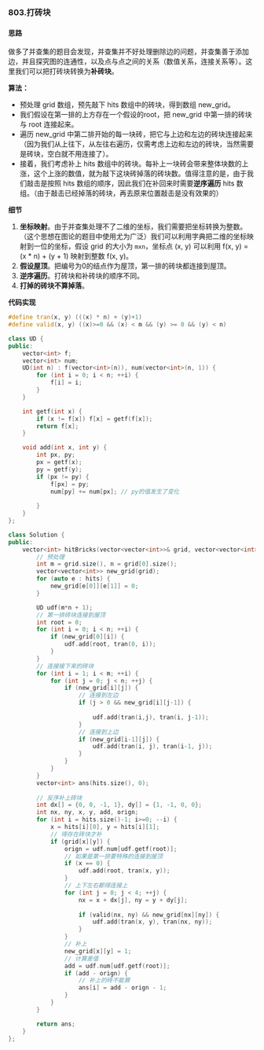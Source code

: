 ### 803.打砖块

#### 思路

做多了并查集的题目会发现，并查集并不好处理删除边的问题，并查集善于添加边，并且探究图的连通性，以及点与点之间的关系（数值关系，连接关系等）。这里我们可以把打砖块转换为**补砖块**。

**算法：**

* 预处理 grid 数组，预先敲下 hits 数组中的砖块，得到数组 new_grid。
* 我们假设在第一排的上方存在一个假设的root，把 new_grid 中第一排的砖块与 root 连接起来。
* 遍历 new_grid 中第二排开始的每一块砖，把它与上边和左边的砖块连接起来（因为我们从上往下，从左往右遍历，仅需考虑上边和左边的砖块，当然需要是砖块，空白就不用连接了）。
* 接着，我们考虑补上 hits 数组中的砖块。每补上一块砖会带来整体块数的上涨，这个上涨的数值，就为敲下这块砖掉落的砖块数。值得注意的是，由于我们敲击是按照 hits 数组的顺序，因此我们在补回来时需要**逆序遍历** hits 数组。（由于敲击已经掉落的砖块，再去原来位置敲击是没有效果的）

**细节**

1. **坐标映射**。由于并查集处理不了二维的坐标，我们需要把坐标转换为整数。（这个思想在图论的题目中使用尤为广泛）我们可以利用字典把二维的坐标映射到一位的坐标，假设 grid 的大小为 `mxn`，坐标点 (x, y) 可以利用 f(x, y) = (x * n) + (y + 1) 映射到整数 f(x, y)。
2. **假设屋顶**。把编号为0的结点作为屋顶，第一排的砖块都连接到屋顶。
3. **逆序遍历**。打砖块和补砖块的顺序不同。
4. **打掉的砖块不算掉落**。



**代码实现**

```c++
#define tran(x, y) (((x) * n) + (y)+1)
#define valid(x, y) ((x)>=0 && (x) < m && (y) >= 0 && (y) < n)

class UD {
public:
    vector<int> f;
    vector<int> num;
    UD(int n) : f(vector<int>(n)), num(vector<int>(n, 1)) {
        for (int i = 0; i < n; ++i) {
            f[i] = i;
        }
    }

    int getf(int x) {
        if (x != f[x]) f[x] = getf(f[x]);
        return f[x];
    }

    void add(int x, int y) {
        int px, py;
        px = getf(x);
        py = getf(y);
        if (px != py) {
            f[px] = py;
            num[py] += num[px]; // py的值发生了变化
            
        }
    }
};

class Solution {
public:
    vector<int> hitBricks(vector<vector<int>>& grid, vector<vector<int>>& hits) {
        // 预处理
        int m = grid.size(), n = grid[0].size();
        vector<vector<int>> new_grid(grid);
        for (auto e : hits) {
            new_grid[e[0]][e[1]] = 0;
        }

        UD udf(m*n + 1);
        // 第一排砖块连接到屋顶
        int root = 0;
        for (int i = 0; i < n; ++i) {
            if (new_grid[0][i]) {
                udf.add(root, tran(0, i));
            }
        }
        // 连接接下来的砖块
        for (int i = 1; i < m; ++i) {
            for (int j = 0; j < n; ++j) {
                if (new_grid[i][j]) {
                    // 连接到左边
                    if (j > 0 && new_grid[i][j-1]) {
                        
                        udf.add(tran(i,j), tran(i, j-1));
                    }
                    // 连接到上边
                    if (new_grid[i-1][j]) {
                        udf.add(tran(i, j), tran(i-1, j));
                    }
                }
            }
        }
        vector<int> ans(hits.size(), 0);
        
        // 反序补上砖块
        int dx[] = {0, 0, -1, 1}, dy[] = {1, -1, 0, 0};
        int nx, ny, x, y, add, orign;
        for (int i = hits.size()-1; i>=0; --i) {
            x = hits[i][0], y = hits[i][1];
            // 得存在砖块才补
            if (grid[x][y]) {
                orign = udf.num[udf.getf(root)];
                // 如果是第一排要特殊的连接到屋顶
                if (x == 0) {
                    udf.add(root, tran(x, y));
                }
                // 上下左右都得连接上
                for (int j = 0; j < 4; ++j) {
                    nx = x + dx[j], ny = y + dy[j];
                    
                    if (valid(nx, ny) && new_grid[nx][ny]) {
                        udf.add(tran(x, y), tran(nx, ny));
                    }
                }
                // 补上
                new_grid[x][y] = 1;
                // 计算差值
                add = udf.num[udf.getf(root)];
                if (add - orign) {
                    // 补上的砖不能算
                    ans[i] = add - orign - 1;
                }
            }
        }

        return ans;
    }
};
```

